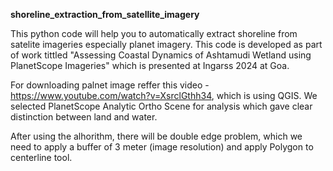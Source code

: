 **shoreline_extraction_from_satellite_imagery**

This python code will help you to automatically extract shoreline from satelite imageries especially planet imagery.
This code is developed as part of work tittled "Assessing Coastal Dynamics of Ashtamudi Wetland 
using PlanetScope Imageries" which is presented at Ingarss 2024 at Goa.

For downloading palnet image reffer this video - https://www.youtube.com/watch?v=XsrclGthh34, which is using QGIS.
We selected PlanetScope Analytic Ortho Scene for analysis which gave clear distinction between land and water.

After using the alhorithm, there will be double edge problem, which we need to apply a buffer of 3 meter (image resolution) and apply  Polygon to centerline tool.
